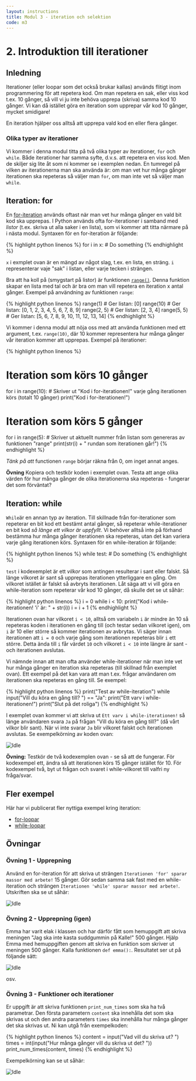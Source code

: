```yaml
---
layout: instructions
title: Modul 3 - iteration och selektion
code: m3
---
```


# 2. Introduktion till iterationer

## Inledning

Iterationer (eller loopar som det också brukar kallas) används flitigt inom programmering för att repetera kod. Om man repetera en sak, eller viss kod t.ex. 10 gånger, så vill vi ju inte behöva upprepa (skriva) samma kod 10 gånger. Vi kan då istället göra en iteration som upprepar vår kod 10 gånger, mycket smidigare!

En iteration hjälper oss alltså att upprepa vald kod en eller flera gånger.

### Olika typer av iterationer

Vi kommer i denna modul titta på två olika typer av iterationer, `for` och `while`. Både iterationer har samma syfte, d.v.s. att repetera en viss kod. Men de skiljer sig lite åt som ni kommer se i exemplen nedan. En tumregel på vilken av iterationerna man ska använda är: om man vet hur många gånger iterationen ska repeteras så väljer man `for`, om man inte vet så väljer man `while`.

## Iteration: for

En [for-iteration](https://docs.python.org/2/tutorial/controlflow.html#for-statements) används oftast när man vet hur många gånger en vald bit kod ska upprepas. I Python används ofta for-iterationer i samband med _listor_ (t.ex. skriva ut alla saker i en lista), som vi kommer att titta närmare på i nästa modul. Syntaxen för en for-iteration är följande:

{% highlight python linenos %}
for i in x:
    # Do something
{% endhighlight %}

`x` i exmplet ovan är en mängd av något slag, t.ex. en lista, en sträng. `i` representerar vaje "sak" i listan, eller varje tecken i strängen.

Bra att ha koll på (smygstart på listor) är funktionen [`range()`](https://docs.python.org/2/library/functions.html#range). Denna funktion skapar en lista med tal och är bra om man vill repetera en iteration x antal gånger. Exempel på användning av funktionen `range`:

{% highlight python linenos %}
range(1) # Ger listan: [0]
range(10) # Ger listan: [0, 1, 2, 3, 4, 5, 6, 7, 8, 9]
range(2, 5) # Ger listan: [2, 3, 4]
range(5, 5) # Ger listan: [5, 6, 7, 8, 9, 10, 11, 12, 13, 14]
{% endhighlight %}

Vi kommer i denna modul att nöja oss med att använda funktionen med ett argument, t.ex. `range(10)`, där 10 kommer representera hur många gånger vår iteration kommer att upprepas. Exempel på iterationer:

{% highlight python linenos %}
# Iteration som körs 10 gånger
for i in range(10):
    # Skriver ut "Kod i for-iterationen!" varje gång iterationen körs (totalt 10 gånger)
    print("Kod i for-iterationen!")

# Iteration som körs 5 gånger
for i in range(5):
    # Skriver ut aktuellt nummer från listan som genereras av funktionen "range"
    print(str(i) + " rundan som iterationen går!")
{% endhighlight %}

_Tänk på att_ functionen `range` börjar räkna från 0, om inget annat anges.

__Övning__ Kopiera och testkör koden i exemplet ovan. Testa att ange olika värden för hur många gånger de olika iterationerna ska repeteras - fungerar det som förväntat?

## Iteration: while

`While`är en annan typ av iteration. Till skillnade från for-iterationer som repeterar en bit kod ett bestämt antal gånger, så repeterar while-iterationer en bit kod _så länge ett vilkor är uppfyllt_. Vi behöver alltså inte på förhand bestämma hur många gånger iterationen ska repeteras, utan det kan variera varje gång iterationen körs. Syntaxen för en while-iteration är följande:

{% highlight python linenos %}
while test:
    # Do something
{% endhighlight %}

`test` i kodexemplet är ett _vilkor_ som antingen resulterar i sant eller falskt. Så länge vilkoret är sant så upprepas iterationen ytterliggare en gång. Om vilkoret istället är falskt så avbryts iterationen. Låt säga att vi vill göra en while-iteration som repeterar vår kod 10 gånger, då skulle det se ut såhär:

{% highlight python linenos %}
i = 0
while i < 10:
    print("Kod i while-iterationen! 'i' är: " + str(i))
    i = i + 1
{% endhighlight %}

Iterationen ovan har vilkoret `i < 10`, alltså om variabeln `i` är mindre än 10 så repeteras koden i iterationen en gång till (och testar sedan vilkoret igen), om `i` är 10 eller större så kommer iterationen av avbrytas. Vi säger innan iterationen att `i = 0` och varje gång som iterationen repeteras blir `i` ett större. Detta ända till `i` får värdet `10` och vilkoret `i < 10` inte längre är sant - och iterationen avslutas.

Vi nämnde innan att man ofta använder while-iterationer när man inte vet hur många gånger en iteration ska repeteras (till skillnad från exemplet ovan). Ett exempel på det kan vara att man t.ex. frågar användaren om iterationen ska repeteras en gång till. Se exempel:

{% highlight python linenos %}
print("Test av while-iteration")
while input("Vill du köra en gång till? ") == "Ja":
    print("Ett varv i while-iterationen!")
print("Slut på det roliga")
{% endhighlight %}

I exemplet ovan kommer vi att skriva ut `Ett varv i while-iterationen!` så länge användaren svara `Ja` på frågan "Vill du köra en gång till?" (då vårt vilkor blir sant). När vi inte svarar `Ja` blir vilkoret falskt och iterationen avslutas. Se exempelkörning av koden ovan:

![Idle](images/idle1.png)

__Övning:__ Testkör de två kodexemplen ovan - se så att de fungerar. För kodexempel ett, ändra så att iterationen körs 15 gånger istället för 10. För kodexempel två, byt ut frågan och svaret i while-vilkoret till valfri ny fråga/svar.

## Fler exempel

Här har vi publicerat fler nyttiga exempel kring iteration:

* [for-loopar](../ex_for.html)
* [while-loopar](../ex_while.html)


## Övningar

### Övning 1 - Upprepning

Använd en for-iteration för att skriva ut strängen `Iterationen 'for' sparar massor med arbete!` 15 gånger. Gör sedan samma sak fast med en while-iteration och strängen `Iterationen 'while' sparar massor med arbete!`. Utskriften ska se ut såhär:

![Idle](images/idle2.png)

### Övning 2 - Upprepning (igen)

Emma har varit elak i klassen och har därför fått som hemuppgift att skriva meningen "Jag ska inte kasta suddgummin på Kalle!" 500 gånger. Hjälp Emma med hemuppgiften genom att skriva en funktion som skriver ut meningen 500 gånger. Kalla funktionen `def emma():`. Resultatet ser ut på följande sätt:

![Idle](images/idle3.png)

osv.

### Övning 3 - Funktioner och iterationer

Er uppgift är att skriva funktionen `print_num_times` som ska ha två parametrar. Den första parametern `content` ska innehålla det som ska skrivas ut och den andra parameters `times` ska innehålla hur många gånger det ska skrivas ut. Ni kan utgå från exempelkoden:

{% highlight python linenos %}
content = input("Vad vill du skriva ut? ")
times = int(input("Hur många gånger vill du skriva ut det? "))
print_num_times(content, times)
{% endhighlight %}

Exempelkörning kan se ut såhär:

![Idle](images/idle4.png)
